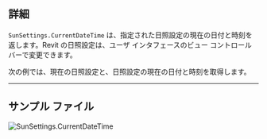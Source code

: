 ## 詳細
`SunSettings.CurrentDateTime` は、指定された日照設定の現在の日付と時刻を返します。Revit の日照設定は、ユーザ インタフェースのビュー コントロール バーで変更できます。

次の例では、現在の日照設定と、日照設定の現在の日付と時刻を取得します。
___
## サンプル ファイル

![SunSettings.CurrentDateTime](./Revit.Elements.SunSettings.CurrentDateTime_img.jpg)
